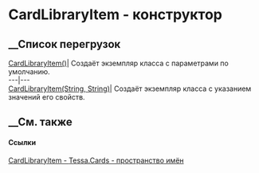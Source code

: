 # CardLibraryItem - конструктор
##  __Список перегрузок
[CardLibraryItem()](M_Tessa_Cards_CardLibraryItem__ctor.htm)| Создаёт
экземпляр класса с параметрами по умолчанию.  
---|---  
[CardLibraryItem(String, String)](M_Tessa_Cards_CardLibraryItem__ctor_1.htm)|
Создаёт экземпляр класса с указанием значений его свойств.  
## __См. также
#### Ссылки
[CardLibraryItem - ](T_Tessa_Cards_CardLibraryItem.htm)
[Tessa.Cards - пространство имён](N_Tessa_Cards.htm)
